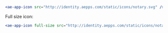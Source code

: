 ```jsx
<ae-app-icon src="http://identity.aepps.com/static/icons/notary.svg" />
```
Full size icon:
```jsx
<ae-app-icon full-size src="http://identity.aepps.com/static/icons/notary.svg" />
```
